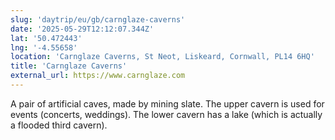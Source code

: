 ```yaml
---
slug: 'daytrip/eu/gb/carnglaze-caverns'
date: '2025-05-29T12:12:07.344Z'
lat: '50.472443'
lng: '-4.55658'
location: 'Carnglaze Caverns, St Neot, Liskeard, Cornwall, PL14 6HQ'
title: 'Carnglaze Caverns'
external_url: https://www.carnglaze.com
---
```

A pair of artificial caves, made by mining slate. The upper cavern is used for events (concerts, weddings). The lower cavern has a lake (which is actually a flooded third cavern).